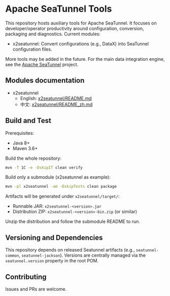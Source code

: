 # Apache SeaTunnel Tools

This repository hosts auxiliary tools for Apache SeaTunnel. It focuses on developer/operator productivity around configuration, conversion, packaging and diagnostics. Current modules:

- x2seatunnel: Convert configurations (e.g., DataX) into SeaTunnel configuration files.

More tools may be added in the future. For the main data integration engine, see the
[Apache SeaTunnel](https://github.com/apache/seatunnel) project.

## Modules documentation

- x2seatunnel
	- English: [x2seatunnel/README.md](x2seatunnel/README.md)
	- 中文: [x2seatunnel/README_zh.md](x2seatunnel/README_zh.md)

## Build and Test

Prerequisites:
- Java 8+
- Maven 3.6+

Build the whole repository:

```bash
mvn -T 1C -e -DskipIT clean verify
```

Build only a submodule (x2seatunnel as example):

```bash
mvn -pl x2seatunnel -am -DskipTests clean package
```

Artifacts will be generated under `x2seatunnel/target/`:
- Runnable JAR: `x2seatunnel-<version>.jar`
- Distribution ZIP: `x2seatunnel-<version>-bin.zip` (or similar)

Unzip the distribution and follow the submodule README to run.

## Versioning and Dependencies

This repository depends on released Seatunnel artifacts (e.g., `seatunnel-common`, `seatunnel-jackson`).
Versions are centrally managed via the `seatunnel.version` property in the root POM.

## Contributing

Issues and PRs are welcome.